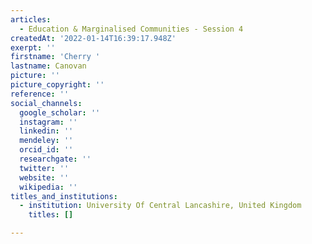 ```yaml
---
articles:
  - Education & Marginalised Communities - Session 4
createdAt: '2022-01-14T16:39:17.948Z'
exerpt: ''
firstname: 'Cherry '
lastname: Canovan
picture: ''
picture_copyright: ''
reference: ''
social_channels:
  google_scholar: ''
  instagram: ''
  linkedin: ''
  mendeley: ''
  orcid_id: ''
  researchgate: ''
  twitter: ''
  website: ''
  wikipedia: ''
titles_and_institutions:
  - institution: University Of Central Lancashire, United Kingdom
    titles: []

---
```

